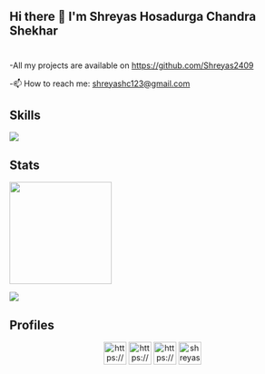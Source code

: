 ## Hi there 👋 I'm Shreyas Hosadurga Chandra Shekhar
<h1 align="center">  </h1>
<!--**Shreyas2409/Shreyas2409** is a ✨ _special_ ✨ repository because its `README.md` (this file) appears on your GitHub profile. -->


-All my projects are available on https://github.com/Shreyas2409

-📫 How to reach me: shreyashc123@gmail.com




  
 ## Skills
<a href="https://skillicons.dev">
    <img src="https://skillicons.dev/icons?i=javascript,python,java,go,c,html,css,react,flutter,nodejs,express,flask,mysql,mongodb,postgres,firebase,cassandra,git,docker,kubernetes,aws,heroku,vercel,netlify,rabbitmq" />
  </a>


## Stats
<p align="left">
<img height="180em" src="https://github-readme-stats.vercel.app/api/top-langs/?username=Shreyas2409&layout=compact&langs_count=15&theme=dark">
<p align="left">


<a href="http://www.github.com/Shreyas2409"><img src="https://github-readme-streak-stats.herokuapp.com/?user=Shreyas2409&stroke=ffffff&background=1c1917&ring=0891b2&fire=0891b2&currStreakNum=ffffff&currStreakLabel=0891b2&sideNums=ffffff&sideLabels=ffffff&dates=ffffff&hide_border=true" /></a>

 </p>


## Profiles
<p align="center">
<a href="https://dev.to/shreyas2409" target="blank" ><img align="center" src="https://cdn.jsdelivr.net/npm/simple-icons@3.0.1/icons/dev-dot-to.svg" alt="https://dev.to/shreyas2409" height="40" width="40" /></a>
<a href="https://www.linkedin.com/in/shreyashosadurga" target="blank"><img align="center" src="https://cdn.jsdelivr.net/npm/simple-icons@3.0.1/icons/linkedin.svg" alt="https://www.linkedin.com/in/shreyas-h-c-69864188/" height="40" width="40" /></a>
<a href="https://www.kaggle.com/shreyas2409" target="blank"><img align="center" src="https://cdn.jsdelivr.net/npm/simple-icons@3.0.1/icons/kaggle.svg" alt="https://www.kaggle.com/shreyas2409" height="40" width="40" /></a>
<a href="https://www.hackerrank.com/shreyashc" target="blank"><img align="center" src="https://cdn.jsdelivr.net/npm/simple-icons@3.0.1/icons/hackerrank.svg" alt="shreyashc" height="40" width="40" /></a>
</p>
